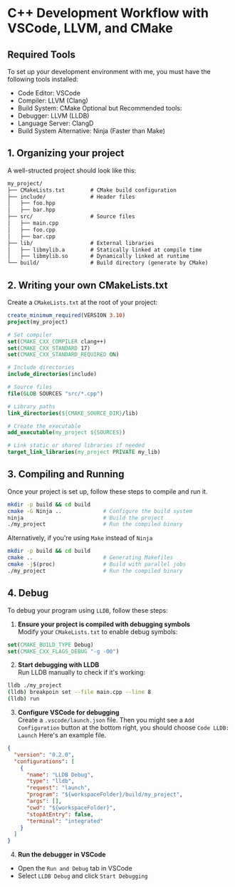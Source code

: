 # C++ Development Workflow with VSCode, LLVM, and CMake

## Required Tools
To set up your development environment with me, you must have the following tools installed:
* Code Editor: VSCode
* Compiler: LLVM (Clang)
* Build System: CMake
Optional but Recommended tools:
* Debugger: LLVM (LLDB)
* Language Server: ClangD
* Build System Alternative: Ninja (Faster than Make)

## 1. Organizing your project
A well-structed project should look like this:
```markdown
my_project/
├── CMakeLists.txt        # CMake build configuration
├── include/              # Header files
│   ├── foo.hpp
│   ├── bar.hpp
├── src/                  # Source files
│   ├── main.cpp
│   ├── foo.cpp
│   ├── bar.cpp
├── lib/                  # External libraries
│   ├── libmylib.a        # Statically linked at compile time
│   ├── libmylib.so       # Dynamically linked at runtime
└── build/                # Build directory (generate by CMake)
```

## 2. Writing your own CMakeLists.txt
Create a `CMakeLists.txt` at the root of your project:
```cmake
create_minimum_required(VERSION 3.10)
project(my_project)

# Set compiler
set(CMAKE_CXX_COMPILER clang++)
set(CMAKE_CXX_STANDARD 17)
set(CMAKE_CXX_STANDARD_REQUIRED ON)

# Include directories
include_directories(include)

# Source files
file(GLOB SOURCES "src/*.cpp")

# Library paths
link_directories(${CMAKE_SOURCE_DIR}/lib)

# Create the executable
add_executable(my_project ${SOURCES})

# Link static or shared libraries if needed
target_link_libraries(my_project PRIVATE my_lib)
```

## 3. Compiling and Running
Once your project is set up, follow these steps to compile and run it.
```sh
mkdir -p build && cd build
cmake -G Ninja ..             # Configure the build system
ninja                         # Build the project
./my_project                  # Run the compiled binary
```
Alternatively, if you're using `Make` instead of `Ninja`
```sh
mkdir -p build && cd build
cmake ..                      # Generating Makefiles
cmake -j$(proc)               # Build with parallel jobs
./my_project                  # Run the compiled binary
```
## 4. Debug
To debug your program using `LLDB`, follow these steps:
1. **Ensure your project is compiled with debugging symbols**  
Modify your `CMakeLists.txt` to enable debug symbols:
```cmake
set(CMAKE_BUILD_TYPE Debug)
set(CMAKE_CXX_FLAGS_DEBUG "-g -O0")
```
2. **Start debugging with LLDB**  
Run LLDB manually to check if it's working:
```sh
lldb ./my_project
(lldb) breakpoin set --file main.cpp --line 8
(lldb) run
```
3. **Configure VSCode for debugging**  
Create a `.vscode/launch.json` file. Then you might see a `Add Configuration` button at the bottom right, you should choose `Code LLDB: Launch`  Here's an example file.
```json
{
  "version": "0.2.0",
  "configurations": [
    {
      "name": "LLDB Debug",
      "type": "lldb",
      "request": "launch",
      "program": "${workspaceFolder}/build/my_project",
      "args": [],
      "cwd": "${workspaceFolder}",
      "stopAtEntry": false,
      "terminal": "integrated"
    }
  ]
}
```
4. **Run the debugger in VSCode**  
* Open the `Run and Debug` tab in VSCode
* Select `LLDB Debug` and click `Start Debugging`
